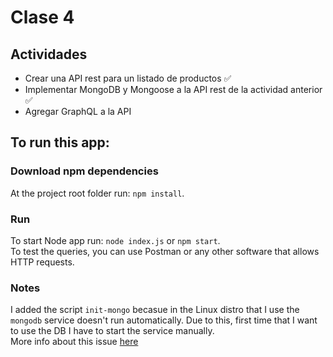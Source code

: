 # Clase 4

## Actividades
- Crear una API rest para un listado de productos ✅
- Implementar MongoDB y Mongoose a la API rest de la actividad anterior ✅
- Agregar GraphQL a la API

## To run this app:
### Download npm dependencies
At the project root folder run: `npm install`.

### Run
To start Node app run: `node index.js` or `npm start`.  
To test the queries, you can use Postman or any other software that allows HTTP requests.

### Notes
I added the script `init-mongo` becasue in the Linux distro that I use the `mongodb` service doesn't run automatically.
Due to this, first time that I want to use the DB I have to start the service manually.  
More info about this issue [here](https://github.com/Microsoft/WSL/issues/796#issuecomment-392995415)